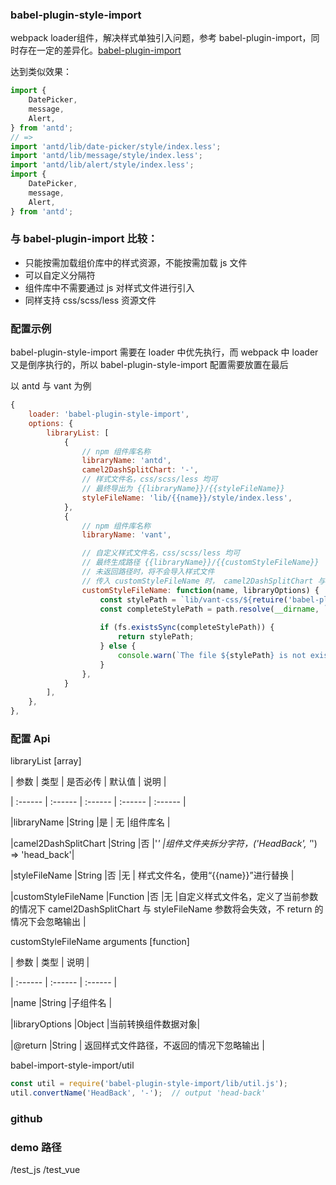 ### babel-plugin-style-import

webpack loader组件，解决样式单独引入问题，参考 babel-plugin-import，同时存在一定的差异化。[babel-plugin-import](https://github.com/ant-design/babel-plugin-import)

达到类似效果：
``` javascript
import {
    DatePicker, 
    message, 
    Alert,
} from 'antd';
// => 
import 'antd/lib/date-picker/style/index.less';
import 'antd/lib/message/style/index.less';
import 'antd/lib/alert/style/index.less';
import {
    DatePicker, 
    message, 
    Alert,
} from 'antd';
```

### 与 babel-plugin-import 比较：
- 只能按需加载组价库中的样式资源，不能按需加载 js 文件
- 可以自定义分隔符
- 组件库中不需要通过 js 对样式文件进行引入
- 同样支持 css/scss/less 资源文件

### 配置示例
babel-plugin-style-import 需要在 loader 中优先执行，而 webpack 中
loader 又是倒序执行的，所以 babel-plugin-style-import 配置需要放置在最后

以 antd 与 vant 为例
``` javascript
{
    loader: 'babel-plugin-style-import',
    options: {
        libraryList: [
            {
                // npm 组件库名称
                libraryName: 'antd',
                camel2DashSplitChart: '-',
                // 样式文件名，css/scss/less 均可
                // 最终导出为 {{libraryName}}/{{styleFileName}}
                styleFileName: 'lib/{{name}}/style/index.less',
            },
            {
                // npm 组件库名称
                libraryName: 'vant',

                // 自定义样式文件名，css/scss/less 均可
                // 最终生成路径 {{libraryName}}/{{customStyleFileName}}
                // 未返回路径时，将不会导入样式文件
                // 传入 customStyleFileName 时， camel2DashSplitChart 与 styleFileName 参数将失效
                customStyleFileName: function(name, libraryOptions) {
                    const stylePath = `lib/vant-css/${retuire('babel-plugin-style-import/lib/util').convertName(name, '-')}.css`;
                    const completeStylePath = path.resolve(__dirname, `./node_modules/vant/${stylePath}`);
                    
                    if (fs.existsSync(completeStylePath)) {
                        return stylePath;
                    } else {
                        console.warn(`The file ${stylePath} is not exists！`);
                    }
                },
            }
        ],
    },
},
```

### 配置 Api
libraryList [array]

| 参数 | 类型 | 是否必传 | 默认值 | 说明 |

| :------ | :------ | :------ | :------ | :------ | 

|libraryName |String |是 | 无 |组件库名 | 

|camel2DashSplitChart |String |否 |'_' |组件文件夹拆分字符，('HeadBack', '_') => 'head_back'| 

|styleFileName |String |否 |无 | 样式文件名，使用“{{name}}”进行替换 | 

|customStyleFileName |Function |否 |无 |自定义样式文件名，定义了当前参数的情况下 camel2DashSplitChart 与 styleFileName 参数将会失效，不 return 的情况下会忽略输出 | 

customStyleFileName arguments [function]

| 参数 | 类型 | 说明 |

| :------ | :------ | :------ |

|name |String |子组件名 | 

|libraryOptions |Object |当前转换组件数据对象|

|@return |String | 返回样式文件路径，不返回的情况下忽略输出 |

babel-import-style-import/util

``` javascript
const util = require('babel-plugin-style-import/lib/util.js');
util.convertName('HeadBack', '-');  // output 'head-back'
```

### github
[]()

### demo 路径
/test_js
/test_vue